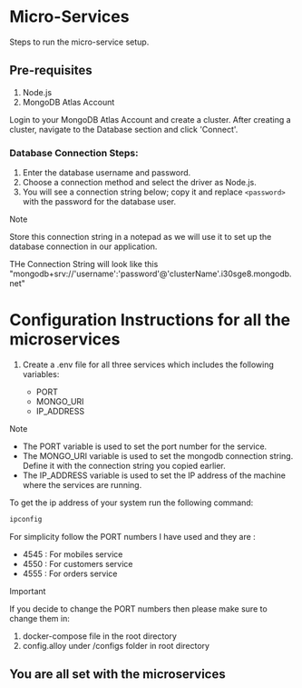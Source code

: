 # Micro-Services

Steps to run the micro-service setup.

## Pre-requisites

1. Node.js
2. MongoDB Atlas Account

Login to your MongoDB Atlas Account and create a cluster. After creating a cluster, navigate to the Database section and click 'Connect'.

### Database Connection Steps:

1. Enter the database username and password.
2. Choose a connection method and select the driver as Node.js.
3. You will see a connection string below; copy it and replace `<password>` with the password for the database user.

> [!NOTE]
> Store this connection string in a notepad as we will use it to set up the database connection in our application.

THe Connection String will look like this "mongodb+srv://'username':'password'@'clusterName'.i30sge8.mongodb.net"

# Configuration Instructions for all the microservices

1. Create a .env file for all three services which includes the following variables:

    - PORT
    - MONGO_URI
    - IP_ADDRESS

> [!NOTE]
>   - The PORT variable is used to set the port number for the service.
>   - The MONGO_URI variable is used to set the mongodb connection string. Define it with the connection string you copied earlier.
>   - The IP_ADDRESS variable is used to set the IP address of the machine where the services are running.


To get the ip address of your system run the following command:

```bash
ipconfig
```

For simplicity follow the PORT numbers I have used and they are :
- 4545 : For mobiles service
- 4550 : For customers service
- 4555 : For orders service


> [!IMPORTANT]
> If you decide to change the PORT numbers then please make sure to change them in:
> 1. docker-compose file in the root directory
> 2. config.alloy under /configs folder in root directory


## You are all set with the microservices


